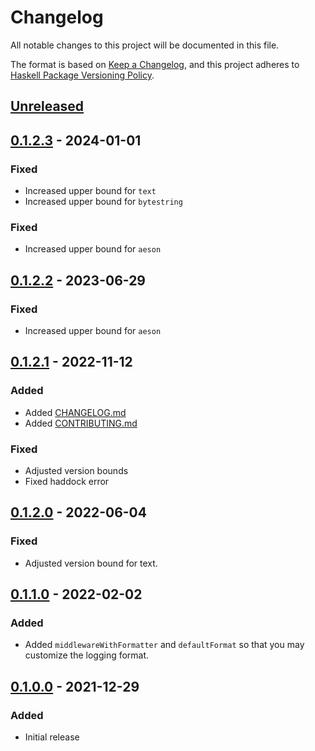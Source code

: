 # Changelog

All notable changes to this project will be documented in this file.

The format is based on [Keep a Changelog](https://keepachangelog.com/en/1.0.0/),
and this project adheres to [Haskell Package Versioning Policy](https://pvp.haskell.org/).


<!-- Guiding Principles  -->
<!--   Changelogs are for humans, not machines. -->
<!--   There should be an entry for every single version. -->
<!--   The same types of changes should be grouped. -->
<!--   Versions and sections should be linkable. -->
<!--   The latest version comes first. -->
<!--   The release date of each version is displayed. -->

<!-- Types of changes -->
<!--   `Added` for new features.-->
<!--   `Changed` for changes in existing functionality. -->
<!--   `Deprecated` for soon-to-be removed features. -->
<!--   `Removed` for now removed features. -->
<!--   `Fixed` for any bug fixes. -->
<!--   `Security` in case of vulnerabilities. -->

## [Unreleased]

## [0.1.2.3] - 2024-01-01

### Fixed

- Increased upper bound for `text`
- Increased upper bound for `bytestring`

### Fixed

- Increased upper bound for `aeson`

## [0.1.2.2] - 2023-06-29

### Fixed

- Increased upper bound for `aeson`


## [0.1.2.1] - 2022-11-12

### Added 

- Added [CHANGELOG.md](./CHANGELOG.md)
- Added [CONTRIBUTING.md](./CONTRIBUTING.md)

### Fixed

- Adjusted version bounds 
- Fixed haddock error


## [0.1.2.0] - 2022-06-04

### Fixed

- Adjusted version bound for text.


## [0.1.1.0] - 2022-02-02

### Added

- Added `middlewareWithFormatter` and `defaultFormat` so that you may customize the logging format.


## [0.1.0.0] - 2021-12-29

### Added

- Initial release


[unreleased]: https://github.com/Disco-Dave/katip-wai/compare/releases/0.1.2.3...HEAD
[0.1.2.3]: https://github.com/Disco-Dave/katip-wai/compare/releases/0.1.2.2...releases/0.1.2.3
[0.1.2.2]: https://github.com/Disco-Dave/katip-wai/compare/releases/0.1.2.1...releases/0.1.2.2
[0.1.2.1]: https://github.com/Disco-Dave/katip-wai/compare/releases/0.1.2.0...releases/0.1.2.1
[0.1.2.0]: https://github.com/Disco-Dave/katip-wai/compare/releases/0.1.1.0...releases/0.1.2.0
[0.1.1.0]: https://github.com/Disco-Dave/katip-wai/compare/releases/0.1.0.0...releases/0.1.1.0
[0.1.0.0]: https://github.com/Disco-Dave/katip-wai/releases/tag/releases%2F0.1.0.0
